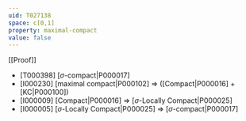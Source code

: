 ```yaml
---
uid: T027138
space: c[0,1]
property: maximal-compact
value: false
---
```

[[Proof]]

* [T000398] [$\sigma$-compact|P000017]
* [I000230] [maximal compact|P000102] => ([Compact|P000016] + [KC|P000100])
* [I000009] [Compact|P000016] => [$\sigma$-Locally Compact|P000025]
* [I000005] [$\sigma$-Locally Compact|P000025] => [$\sigma$-compact|P000017]

